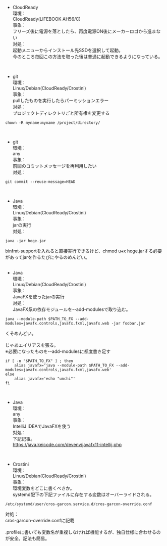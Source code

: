 - CloudReady  
環境：  
CloudReady(LIFEBOOK AH56/C)  
事象：  
フリーズ後に電源を落としたら、再度電源ON後にメーカーロゴから進まない  
対処：  
起動メニューからインストール先SSDを選択して起動。  
今のところ毎回この方法を取った後は普通に起動できるようになっている。  
<br>

- git  
環境：  
Linux/Debian(CloudReady/Crostini)  
事象：  
pullしたものを実行したらパーミッションエラー  
対処：  
プロジェクトディレクトリごと所有権を変更する   
~~~
chown -R myname:myname /project/directory/
~~~
<br>

- git  
環境：  
any  
事象：  
前回のコミットメッセージを再利用したい  
対処：  
~~~
git commit --reuse-message=HEAD
~~~
<br>

- Java  
環境：  
Linux/Debian(CloudReady/Crostini)  
事象：  
jarの実行  
対処：  
~~~
java -jar hoge.jar
~~~
binfmt-supportを入れると直接実行できるけど、chmod u+x hoge.jarする必要があってjarを作るたびにやるのめんどい。  
<br>

- Java  
環境：  
Linux/Debian(CloudReady/Crostini)  
事象：  
JavaFXを使ったjarの実行  
対処：  
JavaFX系の依存モジュールを--add-modulesで取り込む。  
~~~
java --module-path $PATH_TO_FX --add-modules=javafx.controls,javafx.fxml,javafx.web -jar foobar.jar  
~~~
くそめんどい。  
<br>
じゃあエイリアスを張る。  
※必要になったものを--add-modulesに都度書き足す  
~~~
if [ -n "$PATH_TO_FX" ] ; then
    alias javafx='java --module-path $PATH_TO_FX --add-modules=javafx.controls,javafx.fxml,javafx.web'
else
    alias javafx='echo "unchi"'
fi
~~~  
<br>

- Java  
環境：  
any  
事象：  
IntelliJ IDEAでJavaFXを使う  
対処：  
下記記事。  
https://java.keicode.com/devenv/javafx11-intellij.php  
<br>

- Crostini  
環境：  
Linux/Debian(CloudReady/Crostini)  
事象：  
環境変数をどこに書くべきか。  
systemd配下の下記ファイルに存在する変数はオーバーライドされる。  
~~~
/etc/systemd/user/cros-garcon.service.d/cros-garcon-override.conf  
~~~
対処：  
cros-garcon-override.confに記載   
<br>
.profileに書いても変数名が重複しなければ機能するが、独自仕様に合わせるのが安全。記法も簡易。  
<br>
